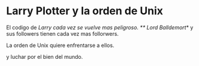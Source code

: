 # Larry Plotter y la orden de Unix

El codigo de **Larry* cada vez se vuelve mas peligroso.
** Lord Balldemort** y sus followers tienen cada vez mas follorwers.

La orden de Unix quiere enfrentarse a ellos.

y luchar por el bien del mundo.

